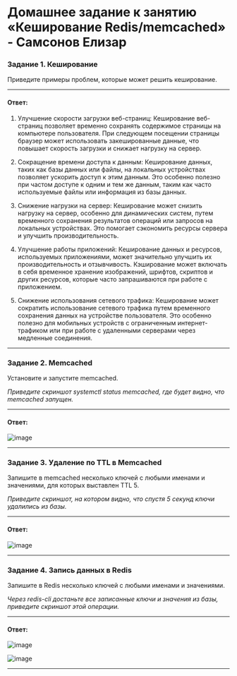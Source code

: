 # Домашнее задание к занятию «Кеширование Redis/memcached» - Самсонов Елизар

### Задание 1. Кеширование 

Приведите примеры проблем, которые может решить кеширование. 

------------------------------

#### Ответ:

1. Улучшение скорости загрузки веб-страниц: Кеширование веб-страниц позволяет временно сохранять содержимое страницы на компьютере пользователя. При следующем посещении страницы браузер может использовать закешированные данные, что повышает скорость загрузки и снижает нагрузку на сервер.

2. Сокращение времени доступа к данным: Кеширование данных, таких как базы данных или файлы, на локальных устройствах позволяет ускорить доступ к этим данным. Это особенно полезно при частом доступе к одним и тем же данным, таким как часто используемые файлы или информация из базы данных.

3. Снижение нагрузки на сервер: Кеширование может снизить нагрузку на сервер, особенно для динамических систем, путем временного сохранения результатов операций или запросов на локальных устройствах. Это помогает сэкономить ресурсы сервера и улучшить производительность.

4. Улучшение работы приложений: Кеширование данных и ресурсов, используемых приложениями, может значительно улучшить их производительность и отзывчивость. Кэширование может включать в себя временное хранение изображений, шрифтов, скриптов и других ресурсов, которые часто запрашиваются при работе с приложением.

5. Снижение использования сетевого трафика: Кеширование может сократить использование сетевого трафика путем временного сохранения данных на устройстве пользователя. Это особенно полезно для мобильных устройств с ограниченным интернет-трафиком или при работе с удаленными серверами через медленные соединения.

------------------------------


### Задание 2. Memcached

Установите и запустите memcached.

*Приведите скриншот systemctl status memcached, где будет видно, что memcached запущен.*

------------------------------

#### Ответ:

![image](https://github.com/elisar83/sdb-homeworks/assets/122297912/b53c8ae7-1e59-466e-b9c5-89e1fedb57a1)

------------------------------

### Задание 3. Удаление по TTL в Memcached

Запишите в memcached несколько ключей с любыми именами и значениями, для которых выставлен TTL 5. 

*Приведите скриншот, на котором видно, что спустя 5 секунд ключи удалились из базы.*

------------------------------

#### Ответ:

![image](https://github.com/elisar83/sdb-homeworks/assets/122297912/17de1800-6d12-4265-a31f-e75adb2e6e64)

------------------------------

### Задание 4. Запись данных в Redis

Запишите в Redis несколько ключей с любыми именами и значениями. 

*Через redis-cli достаньте все записанные ключи и значения из базы, приведите скриншот этой операции.*

------------------------------

#### Ответ:

![image](https://github.com/elisar83/sdb-homeworks/assets/122297912/59cf3e63-1ffe-4e70-8c62-a68034a57589)

![image](https://github.com/elisar83/sdb-homeworks/assets/122297912/a0dc6e2e-6de9-442e-a792-bce4c06e560f)

------------------------------


